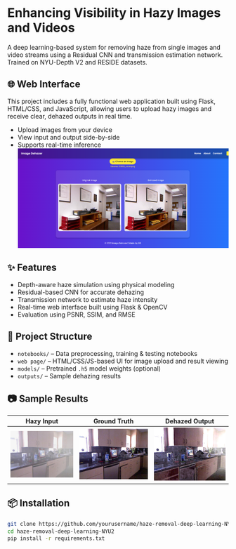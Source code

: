 # Enhancing Visibility in Hazy Images and Videos

A deep learning-based system for removing haze from single images and video streams using a Residual CNN and transmission estimation network. Trained on NYU-Depth V2 and RESIDE datasets.

## 🌐 Web Interface
This project includes a fully functional web application built using Flask, HTML/CSS, and JavaScript, allowing users to upload hazy images and receive clear, dehazed outputs in real time.

- Upload images from your device
- View input and output side-by-side
- Supports real-time inference
 ![Web-Page-Preview](https://raw.githubusercontent.com/adityasinha513/haze-removal-deep-learning-NYU2/main/Web%20Page/Web-page-preview.png) 

## ✨ Features

- Depth-aware haze simulation using physical modeling
- Residual-based CNN for accurate dehazing
- Transmission network to estimate haze intensity
- Real-time web interface built using Flask & OpenCV
- Evaluation using PSNR, SSIM, and RMSE

## 📁 Project Structure

- `notebooks/` – Data preprocessing, training & testing notebooks
- `web page/` – HTML/CSS/JS-based UI for image upload and result viewing
- `models/` – Pretrained `.h5` model weights (optional)
- `outputs/` – Sample dehazing results
  
## 📷 Sample Results

| Hazy Input | Ground Truth | Dehazed Output |
|------------|--------------|----------------|
| ![input](https://raw.githubusercontent.com/adityasinha513/haze-removal-deep-learning-NYU2/main/Outputs/in/0.jpg) | ![gt](https://raw.githubusercontent.com/adityasinha513/haze-removal-deep-learning-NYU2/main/Outputs/in/0_clean.jpg) | ![dehaze](https://raw.githubusercontent.com/adityasinha513/haze-removal-deep-learning-NYU2/main/Outputs/in/0_dehaze.jpg) |



## 📦 Installation

```bash
git clone https://github.com/yourusername/haze-removal-deep-learning-NYU2.git
cd haze-removal-deep-learning-NYU2
pip install -r requirements.txt
